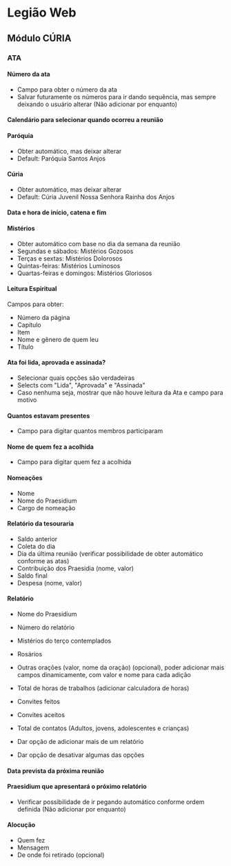 # Legião Web

## Módulo CÚRIA

### ATA

#### Número da ata
- Campo para obter o número da ata
- Salvar futuramente os números para ir dando sequência, mas sempre deixando o usuário alterar (Não adicionar por enquanto)

#### Calendário para selecionar quando ocorreu a reunião

#### Paróquia 
- Obter automático, mas deixar alterar
- Default: Paróquia Santos Anjos

#### Cúria
- Obter automático, mas deixar alterar
- Default: Cúria Juvenil Nossa Senhora Rainha dos Anjos

#### Data e hora de início, catena e fim

#### Mistérios
- Obter automático com base no dia da semana da reunião
- Segundas e sábados: Mistérios Gozosos
- Terças e sextas: Mistérios Dolorosos
- Quintas-feiras: Mistérios Luminosos
- Quartas-feiras e domingos: Mistérios Gloriosos

#### Leitura Espiritual
Campos para obter:
 - Número da página
 - Capítulo
 - Item
 - Nome e gênero de quem leu
 - Título

#### Ata foi lida, aprovada e assinada?
- Selecionar quais opções são verdadeiras
- Selects com "Lida", "Aprovada" e "Assinada"
- Caso nenhuma seja, mostrar que não houve leitura da Ata e campo para motivo

#### Quantos estavam presentes
- Campo para digitar quantos membros participaram

#### Nome de quem fez a acolhida
- Campo para digitar quem fez a acolhida

#### Nomeações
- Nome
- Nome do Praesidium
- Cargo de nomeação


#### Relatório da tesouraria
- Saldo anterior
- Coleta do dia
- Dia da última reunião (verificar possibilidade de obter automático conforme as atas)
- Contribuição dos Praesidia (nome, valor)
- Saldo final
- Despesa (nome, valor)

#### Relatório
- Nome do Praesidium
- Número do relatório
- Mistérios do terço contemplados
- Rosários
- Outras orações (valor, nome da oração) (opcional), poder adicionar mais campos dinamicamente, com valor e nome para cada adição
- Total de horas de trabalhos (adicionar calculadora de horas)
- Convites feitos 
- Convites aceitos
- Total de contatos (Adultos, jovens, adolescentes e crianças)

- Dar opção de adicionar mais de um relatório
- Dar opção de desativar algumas das opções

#### Data prevista da próxima reunião

#### Praesidium que apresentará o próximo relatório
- Verificar possibilidade de ir pegando automático conforme ordem definida (Não adicionar por enquanto)

#### Alocução
- Quem fez
- Mensagem
- De onde foi retirado (opcional)